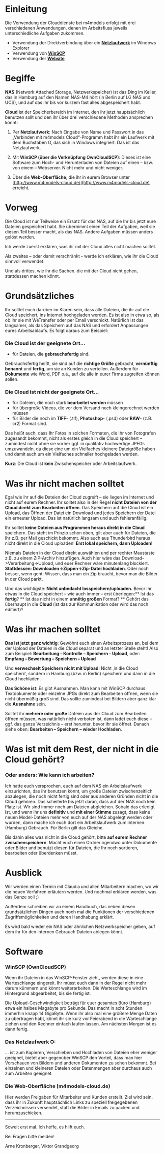 # Einleitung

Die Verwendung der Clouddienste bei m4models erfolgt mit drei verschiedenen Anwendungen, denen im Arbeitsfluss jeweils unterschiedliche Aufgaben zukommen.

- Verwendung der Direktverbindung über ein **[Netzlaufwerk](netzlaufwerk.md)** im Windows Explorer
- Verwendung von **[WinSCP](winscp.md)**
- Verwendung der **[Website](website.md)**

# Begiffe #

**NAS** (Network Attached Storage, Netzwerkspeicher) ist das Ding im Keller, das in Hamburg auf den Namen NAS-M4 hört (in Berlin auf LG NAS und UCS), und auf das ihr bis vor kurzem fast alles abgespeichert habt.

**Cloud** ist der Speicherbereich im Internet, den ihr jetzt hauptsächlich benutzen sollt und den ihr über drei verschiedene Methoden ansprechen könnt:

1. Per **Netzlaufwerk:** Nach Eingabe von Name und Passwort in das „Verbinden mit m4models Cloud“-Programm habt ihr ein Laufwerk mit dem Buchstaben O, das sich in Windows integriert. Das ist das Netzlaufwerk.

2. Mit **WinSCP (über die Verknüpfung OwnCloudSCP)**: Dieses ist eine Software zum Hoch- und Herunterladen von Dateien auf einen – bzw. von einem – Webserver. Nicht mehr und nicht weniger.

3. Über die **Web-Oberfläche**, die ihr in eurem Browser unter [http://www.m4models-cloud.de/](http://www.m4models-cloud.de) erreicht.

# Vorweg #

Die Cloud ist nur Teilweise ein Ersatz für das NAS, auf die Ihr bis jetzt eure Dateien gespeichert habt. Sie übernimmt einen Teil der Aufgaben, weil sie diesen Teil besser macht, als das NAS. Andere Aufgaben müssen anders gelöst werden.

Ich werde zuerst erklären, was ihr mit der Cloud alles nicht machen solltet.

Als zweites – oder damit verschränkt - werde ich erklären, wie ihr die Cloud sinnvoll verwendet.

Und als drittes, wie ihr die Sachen, die mit der Cloud nicht gehen, stattdessen machen könnt.

# Grundsätzliches #

Ihr solltet euch darüber im Klaren sein, dass alle Dateien, die ihr auf die Cloud speichert, ins Internet hochgeladen werden. Es ist also in etwa so, als ob ihr sie mit WeTransfer oder per Email verschickt. Natürlich ist das langsamer, als das Speichern auf das NAS und erfordert Anpassungen eures Arbeitsablaufs. Es folgt daraus zum Beispiel:

### Die Cloud ist der geeignete Ort… ###

- für Dateien, die **gebrauchsfertig** sind.

Gebrauchsfertig heißt, sie sind auf die **richtige Größe** gebracht, **vernünftig benannt** und **fertig**, um sie an Kunden zu verteilen. Außerdem für **Dokumente** wie Word, PDF o.ä., auf die alle in eurer Firma zugreifen können sollen.

### Die Cloud ist nicht der geeignete Ort… ###

- für Dateien, die noch stark **bearbeitet werden** müssen
- für übergroße Videos, die vor dem Versand noch kleingerechnet werden müssen
- für Bilder die noch im **TIFF**- (.tif), **Photoshop**- (.psd) oder **RAW**- (z.B. cr2) Format sind.

Das heißt auch, dass Ihr Fotos in solchen Formaten, die Ihr von Fotografen zugesandt bekommt, nicht als erstes gleich in die Cloud speichert – zumindest nicht ohne sie vorher ggf. in qualitativ hochwertige JPEGs umzuwandeln, da diese eine um ein Vielfaches kleinere Dateigröße haben und damit auch um ein Vielfaches schneller hochgeladen werden.

**Kurz**: Die Cloud ist **kein** Zwischenspeicher oder Arbeitslaufwerk.

# Was ihr nicht machen solltet #

Egal wie ihr auf die Dateien der Cloud zugreift – sie liegen im Internet und nicht auf eurem Rechner. Ihr solltet also in der Regel **nicht Dateien von der Cloud direkt zum Bearbeiten öffnen**. Das Speichern auf die Cloud ist ein Upload, das Öffnen der Datei ein Download und jedes Speichern der Datei ein erneuter Upload. Das ist natürlich langsam und auch fehleranfällig.

Ihr solltet **keine Dateien aus Programmen heraus direkt in die Cloud** speichern. Das steht im Prinzip schon oben, gilt aber auch für Dateien, die Ihr z.B. per Mail geschickt bekommt. Also auch aus Thunderbird heraus nicht direkt in die Cloud uploaden! **Erst lokal speichern, dann Uploaden!**

Niemals Dateien in der Cloud direkt auswählen und per rechter Maustaste z.B. zu einem ZIP-Archiv hinzufügen. Auch hier wäre das Download->Verarbeitung->Upload, und euer Rechner wäre minutenlang blockiert. **Stattdessen: Downloaden->Zippen->Zip-Datei hochladen**. Oder noch besser, wenn geht: Wissen, dass man ein Zip braucht, bevor man die Bilder in der Cloud parkt.

Und das wichtigste: **Nicht unbedacht losspeichern/uploaden.** Bevor ihr etwas in die Cloud speichert – wie auch immer – erst überlegen:** Ist das **fertig**?
** Ist das nicht in einem **unnötig großen** Format?
** Gehört das überhaupt in die **Cloud** (ist das zur Kommunikation oder wird das noch editiert)?

# Was ihr machen solltet #

**Das ist jetzt ganz wichtig**: Gewöhnt euch einen Arbeitsprozess an, bei dem der Upload der Dateien in die Cloud separat und an letzter Stelle steht! Also zum Beispiel: **Bearbeitung – Kontrolle – Speichern – Upload**, oder: **Empfang – Bewertung – Speichern – Upload**

Und **verwechselt Speichern nicht mit Upload**! Nicht ‚in die Cloud speichern‘, sondern in Hamburg (bzw. in Berlin) speichern und dann in die Cloud hochladen.

**Das Schöne ist**: Es gibt Ausnahmen. Man kann mit WinSCP durchaus Textdokumente oder einzelne JPGs direkt zum Bearbeiten öffnen, wenn sie nicht übermäßig groß sind. Das sollte zumindest bei Bildern aber ganz klar die **Ausnahme** sein.

Solltet ihr **mehrere oder große** Dateien aus der Cloud zum Bearbeiten öffnen müssen, was natürlich nicht verboten ist, dann ladet euch diese – ggf. das ganze Verzeichnis – erst herunter, bevor ihr sie öffnet. Danach siehe oben: **Bearbeiten – Speichern – wieder Hochladen**.

# Was ist mit dem Rest, der nicht in die Cloud gehört? #

### Oder anders: Wie kann ich arbeiten? ###

Ich hatte euch versprochen, euch auf dem NAS ein Arbeitslaufwerk einzurichten, das ihr benutzen könnt, um große Dateien zwischenzeitlich abzulegen, die noch nicht fertig sind oder aus anderen Gründen nicht in die Cloud gehören. Das scheiterte bis jetzt daran, dass auf der NAS noch kein Platz ist. Wir sind immer noch am Dateien abgleichen. Sobald das erledigt ist, und wenn ihr uns **definitiv** und **mit einer Stimme** zusagt, dass keine neuen Model-Dateien mehr von euch auf der NAS abgelegt werden oder wurden, dann mache ich euch dort ein Arbeitslaufwerk zum internen (Hamburg) Gebrauch. Für Berlin gilt das Gleiche.

Bis dahin alles was nicht in die Cloud gehört, bitte **auf eurem Rechner zwischenspeichern**. Macht euch einen Ordner irgendwo unter Dokumente oder Bilder und benutzt diesen für Dateien, die Ihr noch sortieren, bearbeiten oder überdenken müsst.

# Ausblick #

Wir werden einen Termin mit Claudia und allen Mitarbeitern machen, wo wir die neuen Verfahren erläutern werden. Und nochmal erklären werden, was das Ganze soll ;)

Außerdem schreiben wir an einem Handbuch, das neben diesen grundsätzlichen Dingen auch noch mal die Funktionen der verschiedenen Zugriffsmöglichkeiten und deren Handhabung erklärt.

Es wird bald wieder ein NAS oder ähnlichen Netzwerkspeicher geben, auf dem ihr für den internen Gebrauch Dateien ablegen könnt.

# Software #

### WinSCP (OwnCloudSCP) ###

Wenn ihr Dateien in das WinSCP-Fenster zieht, werden diese in eine Warteschlange eingereit. Ihr müsst euch dann in der Regel nicht mehr darum kümmern und könnt weiterarbeiten. Die Warteschlange wird im Hintergrund abgearbeitet, bis sie fertig ist.

Die Upload-Geschwindigkeit beträgt für euer gesamtes Büro (Hamburg) etwa ein halbes Magabyte pro Sekunde. Das macht in acht Stunden immerhin knapp 14 GigaByte. Wenn ihr also mal eine größere Menge Daten zu übertragen habt, könnt ihr sie kurz vor Feierabend in die Warteschlange ziehen und den Rechner einfach laufen lassen. Am nächsten Morgen ist es dann fertig.

### Das Netzlaufwerk O: ###

... ist zum Kopieren, Verschieben und Hochladen von Dateien eher weniger geeignet, bietet aber gegenüber WinSCP den Vorteil, dass man hier Vorschauen von Bildern und anderen Dokumenten zu sehen bekommt. Bei einzelnen und kleineren Dateien oder Datenmengen aber durchaus auch zum Arbeiten geeignet. 

### Die Web-Oberfläche (m4models-cloud.de) ###

Hier werden Freigaben für Mitarbeiter und Kunden erstellt. Ziel wird sein, dass ihr in Zukunft hauptsächlich Links zu speziell freigegebenen Verzeichnissen versendet, statt die Bilder in Emails zu packen und herumzuschicken.

***

Soweit erst mal. Ich hoffe, es hilft euch.

Bei Fragen bitte melden!

Arne Kronberger,
Viktor Grandgeorg


